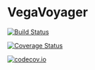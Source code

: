 # VegaVoyager

[![Build Status](https://travis-ci.org/davidanthoff/VegaVoyager.jl.svg?branch=master)](https://travis-ci.org/davidanthoff/VegaVoyager.jl)

[![Coverage Status](https://coveralls.io/repos/davidanthoff/VegaVoyager.jl/badge.svg?branch=master&service=github)](https://coveralls.io/github/davidanthoff/VegaVoyager.jl?branch=master)

[![codecov.io](http://codecov.io/github/davidanthoff/VegaVoyager.jl/coverage.svg?branch=master)](http://codecov.io/github/davidanthoff/VegaVoyager.jl?branch=master)
